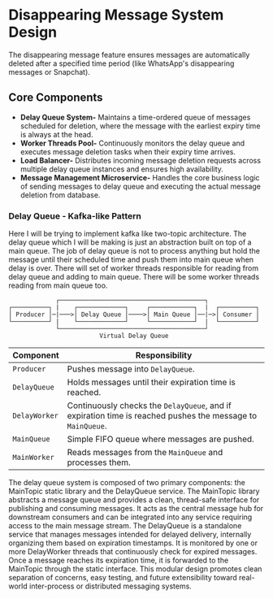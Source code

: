 # Disappearing Message System Design

The disappearing message feature ensures messages are automatically deleted after a specified time period (like WhatsApp's disappearing messages or Snapchat).

## Core Components
- **Delay Queue System-**
  Maintains a time-ordered queue of messages scheduled for deletion, where the message with the earliest expiry time is always at the head.
- **Worker Threads Pool-**
  Continuously monitors the delay queue and executes message deletion tasks when their expiry time arrives.
- **Load Balancer-**
  Distributes incoming message deletion requests across multiple delay queue instances and ensures high availability.
- **Message Management Microservice-**
  Handles the core business logic of sending messages to delay queue and executing the actual message deletion from database.

### Delay Queue - Kafka-like Pattern
Here I will be trying to implement kafka like two-topic architecture. The delay queue which I will be making is just an abstraction built on top of a main queue. The job of delay queue is not to process anything but hold the message until their scheduled time and push them into main queue when delay is over. There will set of worker threads responsible for reading from delay queue and adding to main queue. There will be some worker threads reading from main queue too.
```
             ┌────────────────────────────────────────┐
┌──────────┐ |    ┌─────────────┐     ┌────────────┐  |  ┌──────────┐
│ Producer │─|───>│ Delay Queue │────>│ Main Queue │──|─>│ Consumer │
└──────────┘ |    └─────────────┘     └────────────┘  |  └──────────┘
             └────────────────────────────────────────┘
                         Virtual Delay Queue
```
| Component                        | Responsibility                                                                                             |
| -------------------------------- | ---------------------------------------------------------------------------------------------------------- |
| `Producer`                       | Pushes message into `DelayQueue`.                                                                          |
| `DelayQueue`                     | Holds messages until their expiration time is reached.                                                     |
| `DelayWorker`                    | Continuously checks the `DelayQueue`, and if expiration time is reached pushes the message to `MainQueue`. |
| `MainQueue`                      | Simple FIFO queue where messages are pushed.                                                               |
| `MainWorker`                     | Reads messages from the `MainQueue` and processes them.                                                    |

The delay queue system is composed of two primary components: the MainTopic static library and the DelayQueue service. The MainTopic library abstracts a message queue and provides a clean, thread-safe interface for publishing and consuming messages. It acts as the central message hub for downstream consumers and can be integrated into any service requiring access to the main message stream. The DelayQueue is a standalone service that manages messages intended for delayed delivery, internally organizing them based on expiration timestamps. It is monitored by one or more DelayWorker threads that continuously check for expired messages. Once a message reaches its expiration time, it is forwarded to the MainTopic through the static interface. This modular design promotes clean separation of concerns, easy testing, and future extensibility toward real-world inter-process or distributed messaging systems.



